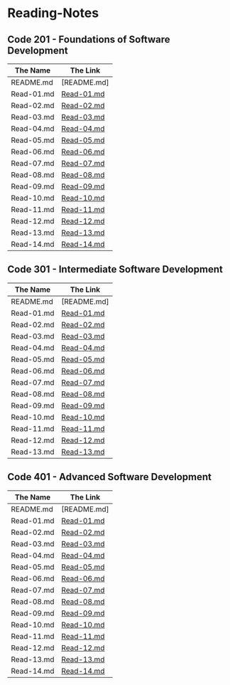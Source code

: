 # Reading-Notes

## Code 201 - Foundations of Software Development

The Name | The Link
------------ | -------------
README.md | [README.md]
Read-01.md |[Read-01.md](https://mahmoud-m-hamdan.github.io/Code-201-Reading-Notes/Read-01)
Read-02.md |[Read-02.md](https://mahmoud-m-hamdan.github.io/Code-201-Reading-Notes/Read-02)
Read-03.md |[Read-03.md](https://mahmoud-m-hamdan.github.io/Code-201-Reading-Notes/Read-03)
Read-04.md |[Read-04.md](https://mahmoud-m-hamdan.github.io/Code-201-Reading-Notes/Read-04)
Read-05.md |[Read-05.md](https://mahmoud-m-hamdan.github.io/Code-201-Reading-Notes/Read-05)
Read-06.md |[Read-06.md](https://mahmoud-m-hamdan.github.io/Code-201-Reading-Notes/Read-06)
Read-07.md |[Read-07.md](https://mahmoud-m-hamdan.github.io/Code-201-Reading-Notes/Read-07)
Read-08.md |[Read-08.md](https://mahmoud-m-hamdan.github.io/Code-201-Reading-Notes/Read-08)
Read-09.md |[Read-09.md](https://mahmoud-m-hamdan.github.io/Code-201-Reading-Notes/Read-09)
Read-10.md |[Read-10.md](https://mahmoud-m-hamdan.github.io/Code-201-Reading-Notes/Read-10)
Read-11.md |[Read-11.md](https://mahmoud-m-hamdan.github.io/Code-201-Reading-Notes/Read-11)
Read-12.md |[Read-12.md](https://mahmoud-m-hamdan.github.io/Code-201-Reading-Notes/Read-12)
Read-13.md |[Read-13.md](https://mahmoud-m-hamdan.github.io/Code-201-Reading-Notes/Read-13)
Read-14.md |[Read-14.md](https://mahmoud-m-hamdan.github.io/Code-201-Reading-Notes/Read-14)



## Code 301 - Intermediate Software Development

The Name | The Link
------------ | -------------
README.md | [README.md]
Read-01.md |[Read-01.md](https://mahmoud-m-hamdan.github.io/Code-201-Reading-Notes/Read-301-01)
Read-02.md |[Read-02.md](https://mahmoud-m-hamdan.github.io/Code-201-Reading-Notes/Read-301-02)
Read-03.md |[Read-03.md](https://mahmoud-m-hamdan.github.io/Code-201-Reading-Notes/Read-301-03)
Read-04.md |[Read-04.md](https://mahmoud-m-hamdan.github.io/Code-201-Reading-Notes/Read-301-04)
Read-05.md |[Read-05.md](https://mahmoud-m-hamdan.github.io/Code-201-Reading-Notes/Read-301-05)
Read-06.md |[Read-06.md](https://mahmoud-m-hamdan.github.io/Code-201-Reading-Notes/Read-301-06)
Read-07.md |[Read-07.md](https://mahmoud-m-hamdan.github.io/Code-201-Reading-Notes/Read-301-07)
Read-08.md |[Read-08.md](https://mahmoud-m-hamdan.github.io/Code-201-Reading-Notes/Read-301-08)
Read-09.md |[Read-09.md](https://mahmoud-m-hamdan.github.io/Code-201-Reading-Notes/Read-301-09)
Read-10.md |[Read-10.md](https://mahmoud-m-hamdan.github.io/Code-201-Reading-Notes/Read-301-10)
Read-11.md |[Read-11.md](https://mahmoud-m-hamdan.github.io/Code-201-Reading-Notes/Read-301-11)
Read-12.md |[Read-12.md](https://mahmoud-m-hamdan.github.io/Code-201-Reading-Notes/Read-301-12)
Read-13.md |[Read-13.md](https://mahmoud-m-hamdan.github.io/Code-201-Reading-Notes/Read-301-13)


## Code 401 - Advanced Software Development

The Name | The Link
------------ | -------------
README.md | [README.md]
Read-01.md |[Read-01.md](https://mahmoud-m-hamdan.github.io/Code-201-Reading-Notes/Read-401-01)
Read-02.md |[Read-02.md](https://mahmoud-m-hamdan.github.io/Code-201-Reading-Notes/Read-401-02)
Read-03.md |[Read-03.md](https://mahmoud-m-hamdan.github.io/Code-201-Reading-Notes/Read-401-03)
Read-04.md |[Read-04.md](https://mahmoud-m-hamdan.github.io/Code-201-Reading-Notes/Read-401-04)
Read-05.md |[Read-05.md](https://mahmoud-m-hamdan.github.io/Code-201-Reading-Notes/Read-401-05)
Read-06.md |[Read-06.md](https://mahmoud-m-hamdan.github.io/Code-201-Reading-Notes/Read-401-06)
Read-07.md |[Read-07.md](https://mahmoud-m-hamdan.github.io/Code-201-Reading-Notes/Read-401-07)
Read-08.md |[Read-08.md](https://mahmoud-m-hamdan.github.io/Code-201-Reading-Notes/Read-401-08)
Read-09.md |[Read-09.md](https://mahmoud-m-hamdan.github.io/Code-201-Reading-Notes/Read-401-09)
Read-10.md |[Read-10.md](https://mahmoud-m-hamdan.github.io/Code-201-Reading-Notes/Read-401-10)
Read-11.md |[Read-11.md](https://mahmoud-m-hamdan.github.io/Code-201-Reading-Notes/Read-401-11)
Read-12.md |[Read-12.md](https://mahmoud-m-hamdan.github.io/Code-201-Reading-Notes/Read-401-12)
Read-13.md |[Read-13.md](https://mahmoud-m-hamdan.github.io/Code-201-Reading-Notes/Read-401-13)
Read-14.md |[Read-14.md](https://mahmoud-m-hamdan.github.io/Code-201-Reading-Notes/Read-401-14)

